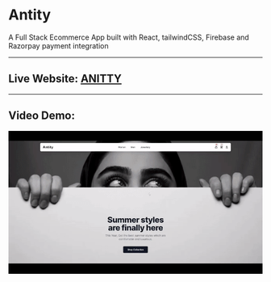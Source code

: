 # Antity

A Full Stack Ecommerce App built with React, tailwindCSS, Firebase and Razorpay payment integration

---

## Live Website: [ANITTY](https://antity-react.vercel.app/)

---

## Video Demo:

![](https://raw.githubusercontent.com/saurabhan/Antity-React/main/video/antity-promo.gif)

